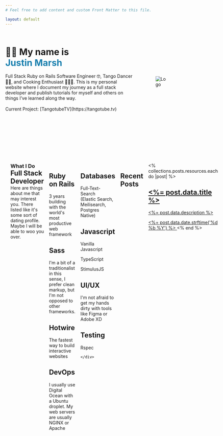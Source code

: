 ```yaml
---
# Feel free to add content and custom Front Matter to this file.

layout: default
---
```

<div style="display: flex; gap: 50px; padding: 3rem 0;">
  <div>
    <h1 style="margin: 0;">👋🏻 My name is</h1>
    <h1 style="margin: 0; color: #177ead">Justin Marsh</h1>
    <div style="padding: 1rem 1rem 1rem 0;">
      Full Stack Ruby on Rails Software Engineer 🤓, Tango Dancer 💃🏻,
      and Cooking Enthusiast 👨🏻‍🍳. This is my personal website where I
      document my journey as a full stack developer and publish tutorials for myself
      and others on things I’ve learned along the way.
      <br/><br/>
      Current Project: [TangotubeTV](https://tangotube.tv)
    </div>
  </div>
  <div style="margin: auto;">
    <img src="<%= relative_url '/images/main-avatar.jpg' %>"
        alt="Logo"
        class="avatar avatar--main" />
  </div>
</div>


<div style="display: flex; gap: 1rem; padding: 6rem 1rem;">
  <div style="flex: 1;">
    <h3 style="margin: 0;">What I Do</h3>
    <h2 style="margin: 0;">Full Stack Developer</h2>
    Here are things about me that may interest you. There listed like it's some sort of dating profile. Maybe I will be able to woo you over.
  </div>
  <div style="flex: 1;">
    <div>
      <h2>Ruby on Rails</h2>
      <p>3 years building with the world's most productive web framework</p>
    </div>
    <div>
      <h2>Sass</h2>
      <p>I'm a bit of a traditionalist in this sense, I prefer clean markup, but I'm not opposed to other frameworks.</p>
    </div>
    <div>
      <h2>Hotwire</h2>
      <p>The fastest way to build interactive websites</p>
    </div>
    <div>
      <h2>DevOps</h2>
      <p>I usually use Digital Ocean with a Ubuntu droplet. My web servers are usually NGINX or Apache</p>
    </div>
  </div>
  <div style="flex: 1;">
    <div>
      <h2>Databases</h2>
        <p>
          Full-Text-Search <br>
          (Elastic Search, Meilisearch, Postgres Native)
        </p>
    </div>
    <div>
      <h2>Javascript</h2>
        <p>
          Vanilla Javascript
        </p>
        <p>
          TypeScript
        </p>
        <p>
          StimulusJS
        </p>
    </div>
    <div>
      <h2>UI/UX</h2>
      <p> I'm not afraid to get my hands dirty with tools like Figma or Adobe XD</p>
    </div>
        <div>
      <h2>Testing</h2>
      <p> Rspec</p>
    </div>
    <div>

    </div>
  </div>
</div>

## Recent Posts
<div class="post">
  <% collections.posts.resources.each do |post| %>
  <a href="<%= post.relative_url %>">
    <h2><%= post.data.title %></h2>
    <p><%= post.data.description %></p>
    <%= post.data.date.strftime('%d %b %Y') %>
    </a>
  <% end %>
</div>

